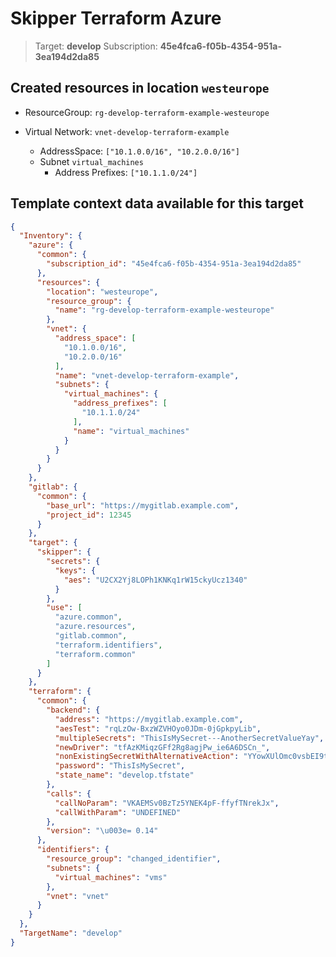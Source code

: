 # Skipper Terraform Azure
> Target: **develop**
> Subscription: **45e4fca6-f05b-4354-951a-3ea194d2da85**

## Created resources in location `westeurope`

- ResourceGroup: `rg-develop-terraform-example-westeurope`

- Virtual Network: `vnet-develop-terraform-example`
  - AddressSpace: `["10.1.0.0/16", "10.2.0.0/16"]`
  - Subnet `virtual_machines`
    - Address Prefixes: `["10.1.1.0/24"]`


## Template context data available for this target
```json
{
  "Inventory": {
    "azure": {
      "common": {
        "subscription_id": "45e4fca6-f05b-4354-951a-3ea194d2da85"
      },
      "resources": {
        "location": "westeurope",
        "resource_group": {
          "name": "rg-develop-terraform-example-westeurope"
        },
        "vnet": {
          "address_space": [
            "10.1.0.0/16",
            "10.2.0.0/16"
          ],
          "name": "vnet-develop-terraform-example",
          "subnets": {
            "virtual_machines": {
              "address_prefixes": [
                "10.1.1.0/24"
              ],
              "name": "virtual_machines"
            }
          }
        }
      }
    },
    "gitlab": {
      "common": {
        "base_url": "https://mygitlab.example.com",
        "project_id": 12345
      }
    },
    "target": {
      "skipper": {
        "secrets": {
          "keys": {
            "aes": "U2CX2Yj8LOPh1KNKq1rW15ckyUcz1340"
          }
        },
        "use": [
          "azure.common",
          "azure.resources",
          "gitlab.common",
          "terraform.identifiers",
          "terraform.common"
        ]
      }
    },
    "terraform": {
      "common": {
        "backend": {
          "address": "https://mygitlab.example.com",
          "aesTest": "rqLzOw-BxzWZVHOyo0JDm-0jGpkpyLib",
          "multipleSecrets": "ThisIsMySecret---AnotherSecretValueYay",
          "newDriver": "tfAzKMiqzGFf2Rg8agjPw_ie6A6DSCn_",
          "nonExistingSecretWithAlternativeAction": "YYowXUlOmc0vsbEI9twsa1f6FeI9wTLfRtf9XzrChslW9exqfPqXZoLEk3RVlgYG",
          "password": "ThisIsMySecret",
          "state_name": "develop.tfstate"
        },
        "calls": {
          "callNoParam": "VKAEMSv0BzTz5YNEK4pF-ffyfTNrekJx",
          "callWithParam": "UNDEFINED"
        },
        "version": "\u003e= 0.14"
      },
      "identifiers": {
        "resource_group": "changed_identifier",
        "subnets": {
          "virtual_machines": "vms"
        },
        "vnet": "vnet"
      }
    }
  },
  "TargetName": "develop"
}
```
